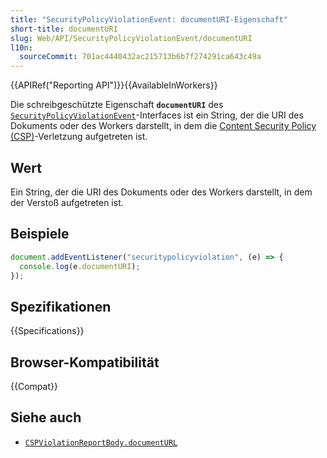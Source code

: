 ```yaml
---
title: "SecurityPolicyViolationEvent: documentURI-Eigenschaft"
short-title: documentURI
slug: Web/API/SecurityPolicyViolationEvent/documentURI
l10n:
  sourceCommit: 701ac4440432ac215713b6b7f274291ca643c49a
---
```


{{APIRef("Reporting API")}}{{AvailableInWorkers}}

Die schreibgeschützte Eigenschaft **`documentURI`** des [`SecurityPolicyViolationEvent`](/de/docs/Web/API/SecurityPolicyViolationEvent)-Interfaces ist ein String, der die URI des Dokuments oder des Workers darstellt, in dem die [Content Security Policy (CSP)](/de/docs/Web/HTTP/CSP)-Verletzung aufgetreten ist.

## Wert

Ein String, der die URI des Dokuments oder des Workers darstellt, in dem der Verstoß aufgetreten ist.

## Beispiele

```js
document.addEventListener("securitypolicyviolation", (e) => {
  console.log(e.documentURI);
});
```

## Spezifikationen

{{Specifications}}

## Browser-Kompatibilität

{{Compat}}

## Siehe auch

- [`CSPViolationReportBody.documentURL`](/de/docs/Web/API/CSPViolationReportBody/documentURL)
